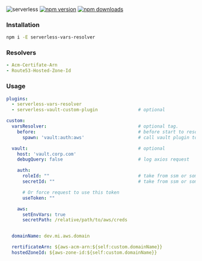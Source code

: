 ![serverless](http://public.serverless.com/badges/v3.svg)
[![npm version](https://badge.fury.io/js/serverless-vars-resolver.svg)](https://badge.fury.io/js/serverless-vars-resolver)
[![npm downloads](https://img.shields.io/npm/dt/serverless-vars-resolver.svg?style=flat)](https://www.npmjs.com/package/serverless-vars-resolver)

### Installation
```bash
npm i -E serverless-vars-resolver
```

### Resolvers
```yaml
- Acm-Certifate-Arn
- Route53-Hosted-Zone-Id
```

### Usage

```yaml
plugins:
  - serverless-vars-resolver
  - serverless-vault-custom-plugin               # optional

custom:
  varsResolver:                                  # optional tag.
    before:                                      # before start to resolve vars
      spawn: 'vault:auth:aws'                    # call vault plugin to set aws creds

  vault:                                         # optional
    host: 'vault.corp.com'
    debugQuery: false                            # log axios request

    auth:
      roleId: ""                                 # take from ssm or something like that
      secretId: ""                               # take from ssm or something like that

      # Or force request to use this token
      useToken: ""

    aws:
      setEnvVars: true
      secretPath: /relative/path/to/aws/creds


  domainName: dev.mi.aws.domain

  rertificateArn: ${aws-acm-arn:${self:custom.domainName}}
  hostedZoneId: ${aws-zone-id:${self:custom.domainName}}
```
